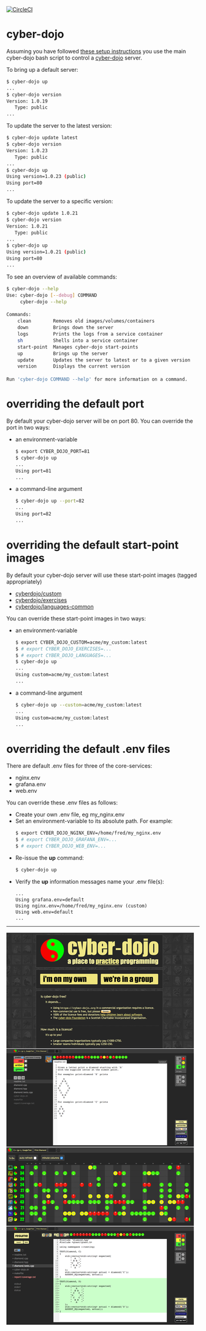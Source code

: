 
[![CircleCI](https://circleci.com/gh/cyber-dojo/commander.svg?style=svg)](https://circleci.com/gh/cyber-dojo/commander)

# cyber-dojo

Assuming you have followed [these setup instructions](https://blog.cyber-dojo.org/2014/09/setting-up-your-own-cyber-dojo-server.html) you use the main cyber-dojo bash script to control a [cyber-dojo](https://cyber-dojo.org) server.

To bring up a default server:
```bash
$ cyber-dojo up
...
$ cyber-dojo version
Version: 1.0.19
   Type: public
...
```

To update the server to the latest version:
```bash
$ cyber-dojo update latest
$ cyber-dojo version
Version: 1.0.23
   Type: public
...
$ cyber-dojo up
Using version=1.0.23 (public)
Using port=80
...
```

To update the server to a specific version:
```bash
$ cyber-dojo update 1.0.21
$ cyber-dojo version
Version: 1.0.21
   Type: public
...
$ cyber-dojo up
Using version=1.0.21 (public)
Using port=80
...
```


To see an overview of available commands:
```bash
$ cyber-dojo --help
Use: cyber-dojo [--debug] COMMAND
     cyber-dojo --help

Commands:
    clean        Removes old images/volumes/containers
    down         Brings down the server
    logs         Prints the logs from a service container
    sh           Shells into a service container
    start-point  Manages cyber-dojo start-points
    up           Brings up the server
    update       Updates the server to latest or to a given version
    version      Displays the current version

Run 'cyber-dojo COMMAND --help' for more information on a command.
```

# overriding the default port
By default your cyber-dojo server will be on port 80.
You can override the port in two ways:
* an environment-variable
  ```bash
  $ export CYBER_DOJO_PORT=81
  $ cyber-dojo up
  ...
  Using port=81
  ...
  ```
* a command-line argument
  ```bash
  $ cyber-dojo up --port=82
  ...
  Using port=82
  ...
  ```

# overriding the default start-point images
By default your cyber-dojo server will use these start-point images (tagged appropriately)
- [cyberdojo/custom](https://hub.docker.com/r/cyberdojo/custom/tags)
- [cyberdojo/exercises](https://hub.docker.com/r/cyberdojo/exercises/tags)
- [cyberdojo/languages-common](https://hub.docker.com/r/cyberdojo/languages-common/tags)

You can override these start-point images in two ways:
* an environment-variable
  ```bash
  $ export CYBER_DOJO_CUSTOM=acme/my_custom:latest
  $ # export CYBER_DOJO_EXERCISES=...
  $ # export CYBER_DOJO_LANGUAGES=...
  $ cyber-dojo up
  ...
  Using custom=acme/my_custom:latest
  ...
  ```
* a command-line argument
  ```bash
  $ cyber-dojo up --custom=acme/my_custom:latest
  ...
  Using custom=acme/my_custom:latest
  ...
  ```

# overriding the default .env files
There are default .env files for three of the core-services:
- nginx.env
- grafana.env
- web.env

You can override these .env files as follows:
- Create your own .env file, eg my_nginx.env
- Set an environment-variable to its absolute path. For example:
  ```bash
  $ export CYBER_DOJO_NGINX_ENV=/home/fred/my_nginx.env
  $ # export CYBER_DOJO_GRAFANA_ENV=...
  $ # export CYBER_DOJO_WEB_ENV=...
  ```
- Re-issue the **up** command:
  ```bash
  $ cyber-dojo up
  ```
- Verify the **up** information messages name your .env file(s):
  ```text
  ...
  Using grafana.env=default
  Using nginx.env=/home/fred/my_nginx.env (custom)
  Using web.env=default
  ...
  ```

- - - -

![cyber-dojo.org home page](https://github.com/cyber-dojo/cyber-dojo/blob/master/shared/home_page_snapshot.png)
